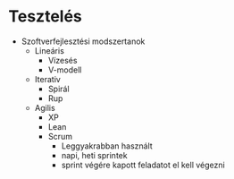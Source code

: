 # Tesztelés
- Szoftverfejlesztési modszertanok
    - Lineáris 
        - Vízesés
        - V-modell
    - Iterativ
        - Spirál
        - Rup
    - Agilis
        - XP
        - Lean
        - Scrum
            - Leggyakrabban használt
            - napi, heti sprintek
            - sprint végére kapott feladatot el kell végezni